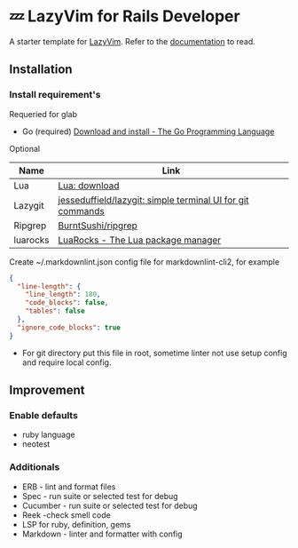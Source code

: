 # 💤 LazyVim for Rails Developer

A starter template for [LazyVim](https://github.com/LazyVim/LazyVim).
Refer to the [documentation](https://lazyvim.github.io/installation) to read.

## Installation

### Install requirement's

Requeried for glab

- Go (required) [Download and install - The Go Programming Language](https://go.dev/doc/install)

Optional

| Name     | Link                                                                                                   |
| -------- | ------------------------------------------------------------------------------------------------------ |
| Lua      | [Lua: download](https://www.lua.org/download.html)                                                     |
| Lazygit  | [jesseduffield/lazygit: simple terminal UI for git commands](https://github.com/jesseduffield/lazygit) |
| Ripgrep  | [BurntSushi/ripgrep](https://github.com/BurntSushi/ripgrep)                                            |
| luarocks | [LuaRocks - The Lua package manager](https://luarocks.org/)                                            |

Create ~/.markdownlint.json config file for markdownlint-cli2, for example

```json
{
  "line-length": {
    "line_length": 180,
    "code_blocks": false,
    "tables": false
  },
  "ignore_code_blocks": true
}
```

- For git directory put this file in root, sometime linter not use setup config and require local config.

## Improvement

### Enable defaults

- ruby language
- neotest

### Additionals

- ERB - lint and format files
- Spec - run suite or selected test for debug
- Cucumber - run suite or selected test for debug
- Reek -check smell code
- LSP for ruby, definition, gems
- Markdown - linter and formatter with config

